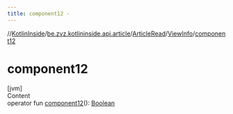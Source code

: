 ```yaml
---
title: component12 -
---
```

//[KotlinInside](../../../index.md)/[be.zvz.kotlininside.api.article](../../index.md)/[ArticleRead](../index.md)/[ViewInfo](index.md)/[component12](component12.md)



# component12  
[jvm]  
Content  
operator fun [component12](component12.md)(): [Boolean](https://kotlinlang.org/api/latest/jvm/stdlib/kotlin/-boolean/index.html)  



